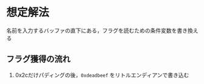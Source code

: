 # 想定解法

名前を入力するバッファの直下にある，フラグを読むための条件変数を書き換える

## フラグ獲得の流れ
1. 0x2cだけパディングの後，`0xdeadbeef` をリトルエンディアンで書き込む
